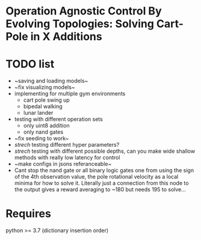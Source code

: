 # Operation Agnostic Control By Evolving Topologies: Solving Cart-Pole in X Additions

# TODO list

- ~saving and loading models~
- ~fix visualizing models~
- implementing for multiple gym environments
    - cart pole swing up
    - bipedal walking
    - lunar lander
- testing with different operation sets 
    - only uint8 addition 
    - only nand gates 
- ~fix seeding to work~
- *strech* testing different hyper parameters?
- *strech* testing with different possible depths, can you make wide shallow methods with really low latency for control
- ~make configs in jsons referanceable~
- Cant stop the nand gate or all binary logic gates one from using the sign of the 4th observation value, the pole rotational velocity as a local minima for how to solve it. Literally just a connection from this node to the output gives a reward averaging to ~180 but needs 195 to solve...


# Requires

python >= 3.7 (dictionary insertion order)

